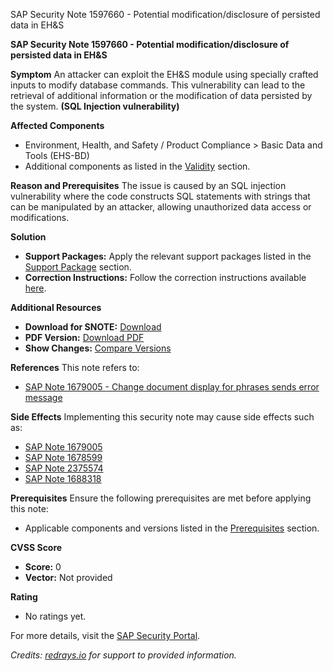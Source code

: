 SAP Security Note 1597660 - Potential modification/disclosure of persisted data in EH&S

**SAP Security Note 1597660 - Potential modification/disclosure of persisted data in EH&S**

**Symptom**
An attacker can exploit the EH&S module using specially crafted inputs to modify database commands. This vulnerability can lead to the retrieval of additional information or the modification of data persisted by the system. **(SQL Injection vulnerability)**

**Affected Components**
- Environment, Health, and Safety / Product Compliance > Basic Data and Tools (EHS-BD)
- Additional components as listed in the [Validity](https://me.sap.com/notes/1597660) section.

**Reason and Prerequisites**
The issue is caused by an SQL injection vulnerability where the code constructs SQL statements with strings that can be manipulated by an attacker, allowing unauthorized data access or modifications.

**Solution**
- **Support Packages:** Apply the relevant support packages listed in the [Support Package](https://me.sap.com/supportpackage/SAPKIPEI19) section.
- **Correction Instructions:** Follow the correction instructions available [here](https://me.sap.com/corrins/0001597660/23).

**Additional Resources**
- **Download for SNOTE:** [Download](https://notesdownloads.sap.com/note/0040000009484462017)
- **PDF Version:** [Download PDF](https://userapps.support.sap.com/sap/support/sfm/notes/print/0001597660?language=en-US&token=9AC5B9EBB673DA977260267245D9CE61)
- **Show Changes:** [Compare Versions](https://me.sap.com/notesLatestChanges/0001597660/E/diff)

**References**
This note refers to:
- [SAP Note 1679005 - Change document display for phrases sends error message](https://me.sap.com/notes/0001679005)

**Side Effects**
Implementing this security note may cause side effects such as:
- [SAP Note 1679005](https://me.sap.com/notes/0001679005)
- [SAP Note 1678599](https://me.sap.com/notes/0001678599)
- [SAP Note 2375574](https://me.sap.com/notes/0002375574)
- [SAP Note 1688318](https://me.sap.com/notes/0001688318)

**Prerequisites**
Ensure the following prerequisites are met before applying this note:
- Applicable components and versions listed in the [Prerequisites](https://me.sap.com/notes/1597660) section.

**CVSS Score**
- **Score:** 0
- **Vector:** Not provided

**Rating**
- No ratings yet.

For more details, visit the [SAP Security Portal](https://me.sap.com/).

*Credits: [redrays.io](https://redrays.io) for support to provided information.*